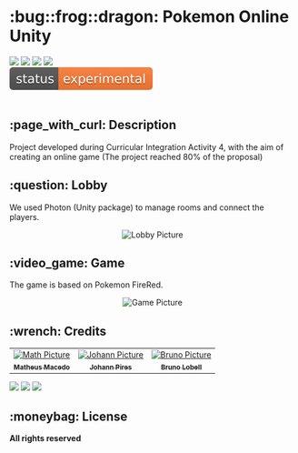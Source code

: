 <h1>:bug::frog::dragon: Pokemon Online Unity</h1>

<div style="display: inline_block">
 <img src="https://img.shields.io/badge/Unity-100000?style=for-the-badge&logo=unity&logoColor=white" />
 <img src="https://user-images.githubusercontent.com/38335297/161168657-105b010d-6302-402b-9ca8-fb5b0253c141.png" />
 <img src="https://img.shields.io/badge/C%23-239120?style=for-the-badge&logo=C%20Sharp&logoColor=white" />
 <img src="http://ForTheBadge.com/images/badges/built-with-love.svg" /> 
 <br><img src="https://github.com/GIScience/badges/raw/master/status/experimental.svg" />
</div>

<br>

<h2>:page_with_curl: Description</h2>
<p>Project developed during Curricular Integration Activity 4, with the aim of creating an online game (The project reached 80% of the proposal)</p>

<h2>:question: Lobby</h2>
<p>We used Photon (Unity package) to manage rooms and connect the players. </p>
<div align="center">
  <img src="https://user-images.githubusercontent.com/38335297/158398324-9a5c5ea4-2187-4455-918b-aac5253cc5ea.PNG" width="800px;" alt="Lobby Picture"/>
</div>

<h2>:video_game: Game</h2>
<p>The game is based on Pokemon FireRed.</p>
<div align="center">
  <img src="https://user-images.githubusercontent.com/38335297/158398334-6ca09d1e-e3a9-4f0d-9ddb-166cc86589c9.PNG" width="800px;" alt="Game Picture"/>
</div>

<h2>:wrench: Credits</h2>
<table>
  <tr>
    <td align="center">
      <a href="https://github.com/Maaath">
        <img src="https://user-images.githubusercontent.com/38335297/161117931-699ddbe5-7e53-45cb-a834-bcb3bb48eb10.png" width="100px;" alt="Math Picture"/><br>
        <sub>
          <b>Matheus Macedo</b>
        </sub>
      </a>
    </td>
   <td align="center">
      <a href="https://github.com/jhppires">
        <img src="https://user-images.githubusercontent.com/38335297/161123253-a51d1a2b-a41e-476c-a249-a39256a4db90.png" width="110px;" alt="Johann Picture"/><br>
        <sub>
          <b>Johann Pires</b>
        </sub>
      </a>
   </td>
   <td align="center">
     <a href="https://github.com/brunolobell">
       <img src="https://user-images.githubusercontent.com/38335297/161174052-477dc548-67c7-4453-ba2d-38f94ea665fa.png" width="100px;" alt="Bruno Picture"/><br>
       <sub>
         <b>Bruno Lobell</b>
       </sub>
     </a>
   </td> 
 </tr>
</table>

<div style="display: inline_block"> 
 <a href = "mailto:macedo.matheus81@gmail.com"><img src="https://img.shields.io/badge/Gmail-D14836?style=for-the-badge&logo=gmail&logoColor=white" target="_blank"></a>
 <a href="https://www.linkedin.com/in/math-macedo/" target="_blank"><img src="https://img.shields.io/badge/LinkedIn-0077B5?style=for-the-badge&logo=linkedin&logoColor=white" target="_blank"></a>
 <a href="https://dks.pt/wp-content/uploads/2015/07/coming-soon.jpg"><img src="https://img.shields.io/badge/-Portf%C3%B3lio-brown?style=for-the-badge&logo=true" target="_blank"></a> 
</div>

<h2>:moneybag: License</h2>
<b>All rights reserved</b>
